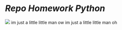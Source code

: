  # *Repo Homework Python*

















![](https://media.discordapp.net/attachments/976394772682010624/1403113737145028762/Untitled.png?ex=68965eff&is=68950d7f&hm=85dd278b6d929ee77b04415e6378764a1e30c0fe5d019ce45e451264c2de1640&=&format=webp&quality=lossless&width=317&height=525)
im just a little little man ow im just a little little man oh
